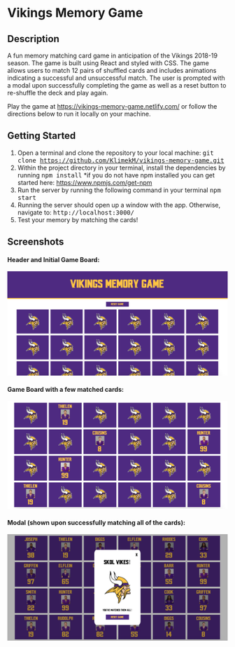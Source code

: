 # Vikings Memory Game

## Description
A fun memory matching card game in anticipation of the Vikings 2018-19 season. The game is built using React and styled with CSS. The game allows users to match 12 pairs of shuffled cards and includes animations indicating a successful and unsuccessful match. The user is prompted with a modal upon successfully completing the game as well as a reset button to re-shuffle the deck and play again.

Play the game at https://vikings-memory-game.netlify.com/ or follow the directions below to run it locally on your machine.

## Getting Started
1. Open a terminal and clone the repository to your local machine: <tt>git clone https://github.com/KlimekM/vikings-memory-game.git</tt>
2. Within the project directory in your terminal, install the dependencies by running <tt>npm install</tt> *if you do not have npm installed you can get started here: https://www.npmjs.com/get-npm
3. Run the server by running the following command in your terminal <tt>npm start</tt>
4. Running the server should open up a window with the app. Otherwise, navigate to: <tt>http://localhost:3000/</tt>
5. Test your memory by matching the cards!

## Screenshots

#### Header and Initial Game Board:
![game start](images/game-start.png)

#### Game Board with a few matched cards:
![game playing](images/game-playing.png)

#### Modal (shown upon successfully matching all of the cards):
![game won](images/game-won.png)
